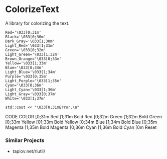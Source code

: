 # ColorizeText

A library for colorizing the text.

```
Red='\033[0;31m' 
Black='\033[0;30m'     
Dark_Gray='\033[1;30m'    
Light_Red='\033[1;31m'
Green='\033[0;32m'     
Light_Green='\033[1;32m'
Brown_Orange='\033[0;33m'     
Yellow='\033[1;33m'
Blue='\033[0;34m'     
Light_Blue='\033[1;34m'
Purple='\033[0;35m'     
Light_Purple='\033[1;35m'
Cyan='\033[0;36m'     
Light_Cyan='\033[1;36m'
Light_Gray='\033[0;37m'     
White='\033[1;37m'
```

```
std::cout << "\033[0;31mError.\n"
```

CODE	COLOR
[0;31m	Red
[1;31m	Bold Red
[0;32m	Green
[1;32m	Bold Green
[0;33m	Yellow
[01;33m	Bold Yellow
[0;34m	Blue
[1;34m	Bold Blue
[0;35m	Magenta
[1;35m	Bold Magenta
[0;36m	Cyan
[1;36m	Bold Cyan
[0m	Reset


### Similar Projects

- tapiov.net/rlutil/

